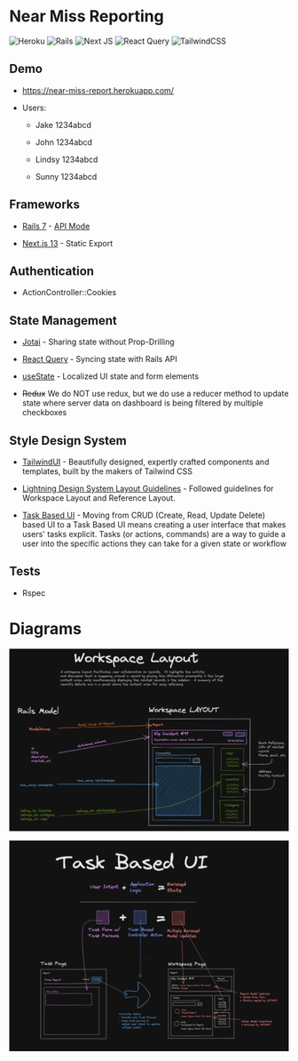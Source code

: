 # Near Miss Reporting

![Heroku](https://img.shields.io/badge/heroku-%23430098.svg?style=for-the-badge&logo=heroku&logoColor=white)
![Rails](https://img.shields.io/badge/rails-%23CC0000.svg?style=for-the-badge&logo=ruby-on-rails&logoColor=white)
![Next JS](https://img.shields.io/badge/Next-black?style=for-the-badge&logo=next.js&logoColor=white)
![React Query](https://img.shields.io/badge/-React%20Query-FF4154?style=for-the-badge&logo=react%20query&logoColor=white)
![TailwindCSS](https://img.shields.io/badge/tailwindcss-%2338B2AC.svg?style=for-the-badge&logo=tailwind-css&logoColor=white)

## Demo

* https://near-miss-report.herokuapp.com/

* Users: 

  * Jake 1234abcd

  * John 1234abcd

  * Lindsy 1234abcd

  * Sunny 1234abcd

## Frameworks

* [Rails 7](https://guides.rubyonrails.org/index.html) - [API Mode](https://guides.rubyonrails.org/api_app.html)

* [Next.js 13](https://guides.rubyonrails.org/api_app.html) - Static Export


## Authentication

* ActionController::Cookies

## State Management

* [Jotai](https://jotai.org/) - Sharing state without Prop-Drilling

* [React Query](https://tanstack.com/query/v4) - Syncing state with Rails API

* [useState](https://reactjs.org/docs/hooks-state.html) - Localized UI state and form elements

* ~~Redux~~ We do NOT use redux, but we do use a reducer method to update state where server data on dashboard is being filtered by multiple checkboxes

## Style Design System

* [TailwindUI](https://tailwindui.com/) - Beautifully designed, expertly crafted components and templates, built by the makers of Tailwind CSS

* [Lightning Design System Layout Guidelines](https://www.lightningdesignsystem.com/guidelines/layout/) - Followed guidelines for Workspace Layout and Reference Layout.

* [Task Based UI](https://codeopinion.com/decomposing-crud-to-a-task-based-ui) - Moving from CRUD (Create, Read, Update Delete) based UI to a Task Based UI means creating a user interface that makes users' tasks explicit. Tasks (or actions, commands) are a way to guide a user into the specific actions they can take for a given state or workflow

## Tests

* Rspec

# Diagrams

![Workspace Layout](./workspace-layout.png)

![Task Based UI](./task-basedUI.png)



